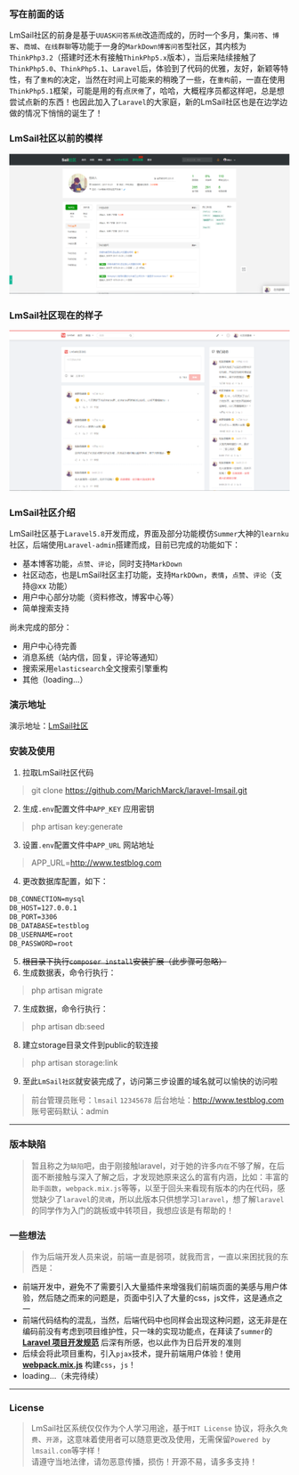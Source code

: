 ### 写在前面的话  

LmSail社区的前身是基于`UUASK问答系统`改造而成的，历时一个多月，集`问答`、`博客`、`商城`、`在线群聊`等功能于一身的`MarkDown博客问答`型社区，其内核为`ThinkPhp3.2`（搭建时还木有接触`ThinkPhp5.x`版本），当后来陆续接触了`ThinkPhp5.0`、`ThinkPhp5.1`、`Laravel`后，体验到了代码的优雅，友好，新颖等特性，有了`重构`的决定，当然在时间上可能来的稍晚了一些，在`重构`前，一直在使用`ThinkPhp5.1`框架，可能是用的有点`厌倦`了，哈哈，大概程序员都这样吧，总是想尝试点新的东西！也因此加入了`Laravel`的大家庭，新的LmSail社区也是在边学边做的情况下悄悄的诞生了！  

### LmSail社区以前的模样  

![LmSail年轻时](https://github.com/MarichMarck/laravel-lmsail/blob/master/preview/old.png)

### LmSail社区现在的样子  

![laravel-lmsail](https://github.com/MarichMarck/laravel-lmsail/blob/master/preview/new.png)

### LmSail社区介绍  
LmSail社区基于`Laravel5.8`开发而成，界面及部分功能模仿`Summer`大神的`learnku`社区，后端使用`Laravel-admin`搭建而成，目前已完成的功能如下：  
* 基本博客功能，`点赞`、`评论`，同时支持`MarkDown`
* 社区动态，也是LmSail社区主打功能，支持`MarkDOwn`，`表情`，`点赞`、`评论`（支持@xx 功能）  
* 用户中心部分功能（资料修改，博客中心等）
* 简单搜索支持

尚未完成的部分：  

* 用户中心待完善
* 消息系统（站内信，回复，评论等通知）
* 搜索采用`elasticsearch`全文搜索引擎重构
* 其他（loading...）  

### 演示地址  

演示地址：[LmSail社区](http://www.lmsail.com)

### 安装及使用  
1. 拉取LmSail社区代码  
> git clone https://github.com/MarichMarck/laravel-lmsail.git
2. 生成`.env`配置文件中`APP_KEY` 应用密钥
> php artisan key:generate
3. 设置`.env`配置文件中`APP_URL` 网站地址
> APP_URL=http://www.testblog.com
4. 更改数据库配置，如下：  
```env
DB_CONNECTION=mysql
DB_HOST=127.0.0.1
DB_PORT=3306
DB_DATABASE=testblog
DB_USERNAME=root
DB_PASSWORD=root
```
5. ~~根目录下执行`composer install`安装扩展（此步骤可忽略）~~
6. 生成数据表，命令行执行： 
> php artisan migrate
7. 生成数据，命令行执行：
> php artisan db:seed
8. 建立storage目录文件到public的软连接
> php artisan storage:link 
9. 至此`LmSail社区`就安装完成了，访问第三步设置的域名就可以愉快的访问啦
> 前台管理员账号：`lmsail`   `12345678`
> 后台地址：http://www.testblog.com  账号密码默认：admin  

-----


### 版本缺陷  
> 暂且称之为`缺陷`吧，由于刚接触laravel，对于她的许多`内在`不够了解，在后面不断接触与深入了解之后，才发现她原来这么的富有内涵，比如：丰富的`助手函数`，`webpack.mix.js`等等，以至于回头来看现有版本的内在代码，感觉缺少了`laravel`的`灵魂`，所以此版本只供想学习`laravel`，想了解`laravel`的同学作为入门的跳板或中转项目，我想应该是有帮助的！  

### 一些想法  
> 作为后端开发人员来说，前端一直是弱项，就我而言，一直以来困扰我的东西是：
* 前端开发中，避免不了需要引入大量插件来增强我们前端页面的美感与用户体验，然后随之而来的问题是，页面中引入了大量的css，js文件，这是通点之一
* 前端代码结构的混乱，当然，后端代码中也同样会出现这种问题，这无非是在编码前没有考虑到项目维护性，只一味的实现功能点，在拜读了`summer`的 **[Laravel 项目开发规范](https://learnku.com/docs/laravel-specification/5.5)** 后深有所感，也以此作为日后开发的准则
* 后续会将此项目重构，引入`pjax`技术，提升前端用户体验！使用 **[webpack.mix.js](https://learnku.com/docs/laravel/5.5/mix/1307#plain-css)** 构建`css`，`js`！
* loading...（未完待续）  

-----


### License  

> LmSail社区系统仅仅作为个人学习用途，基于`MIT License` 协议，将永久`免费`、`开源`，这意味着使用者可以随意更改及使用，无需保留`Powered by lmsail.com`等字样！  
> 请遵守当地法律，请勿恶意传播，损伤！开源不易，请多多支持！
